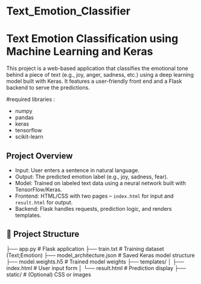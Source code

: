 # Text_Emotion_Classifier
# Text Emotion Classification using Machine Learning and Keras

This project is a web-based application that classifies the emotional tone behind a piece of text (e.g., joy, anger, sadness, etc.) using a deep learning model built with Keras. It features a user-friendly front end and a Flask backend to serve the predictions.

#required libraries :
 

- numpy
- pandas
- keras
- tensorflow
- scikit-learn
  
## Project Overview

-  Input: User enters a sentence in natural language.
-  Output: The predicted emotion label (e.g., joy, sadness, fear).
-  Model: Trained on labeled text data using a neural network built with TensorFlow/Keras.
-  Frontend: HTML/CSS with two pages – `index.html` for input and `result.html` for output.
-  Backend: Flask handles requests, prediction logic, and renders templates.

## 📁 Project Structure

├── app.py # Flask application
├── train.txt # Training dataset (Text;Emotion)
├── model_architecture.json # Saved Keras model structure
├── model.weights.h5 # Trained model weights
├── templates/
│ ├── index.html # User input form
│ └── result.html # Prediction display
├── static/ # (Optional) CSS or images

